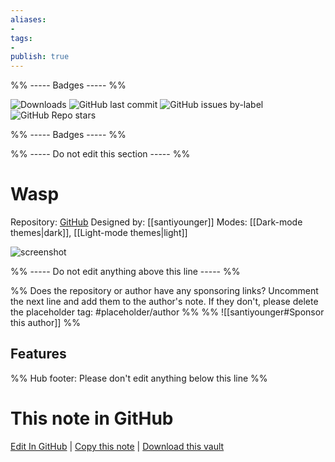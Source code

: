 ```yaml
---
aliases:
- 
tags: 
- 
publish: true
---
```


%% ----- Badges ----- %%

![Downloads](https://img.shields.io/badge/downloads-36034-573E7A?style=for-the-badge&logo=)
![GitHub last commit](https://img.shields.io/github/last-commit/santiyounger/Wasp-Obsidian-Theme?color=573E7A&label=last%20update&logo=github&style=for-the-badge)
![GitHub issues by-label](https://img.shields.io/github/issues/santiyounger/Wasp-Obsidian-Theme/help%20wanted?color=573E7A&logo=github&style=for-the-badge) 
![GitHub Repo stars](https://img.shields.io/github/stars/santiyounger/Wasp-Obsidian-Theme?color=573E7A&logo=github&style=for-the-badge)

%% ----- Badges ----- %%

%% ----- Do not edit this section ----- %%

# Wasp

Repository: [GitHub](https://github.com/santiyounger/Wasp-Obsidian-Theme)
Designed by: [[santiyounger]]
Modes: [[Dark-mode themes|dark]], [[Light-mode themes|light]]



![screenshot](https://github.com/santiyounger/Wasp-Obsidian-Theme/raw/main/img/wasp-dark.png)

%% ----- Do not edit anything above this line ----- %% 

%% Does the repository or author have any sponsoring links? Uncomment the next line and add them to the author's note. If they don't, please delete the placeholder tag: #placeholder/author %%
%% ![[santiyounger#Sponsor this author]] %%


## Features



%% Hub footer: Please don't edit anything below this line %%

# This note in GitHub

<span class="git-footer">[Edit In GitHub](https://github.dev/obsidian-community/obsidian-hub/blob/main/02%20-%20Community%20Expansions/02.05%20All%20Community%20Expansions/Themes/Wasp.md "git-hub-edit-note") | [Copy this note](https://raw.githubusercontent.com/obsidian-community/obsidian-hub/main/02%20-%20Community%20Expansions/02.05%20All%20Community%20Expansions/Themes/Wasp.md "git-hub-copy-note") | [Download this vault](https://github.com/obsidian-community/obsidian-hub/archive/refs/heads/main.zip "git-hub-download-vault") </span>
